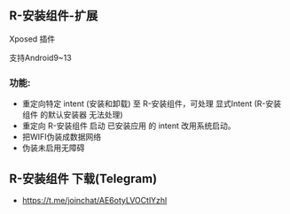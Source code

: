 ## R-安装组件-扩展
Xposed 插件

支持Android9~13
### 功能:
- 重定向特定 intent (安装和卸载) 至 R-安装组件，可处理 显式Intent (R-安装组件 的默认安装器 无法处理)
- 重定向 R-安装组件 启动 已安装应用 的 intent 改用系统启动。
- 把WIFI伪装成数据网络
- 伪装未启用无障碍
## R-安装组件 下载(Telegram)
- https://t.me/joinchat/AE6otyLVOCtlYzhl
